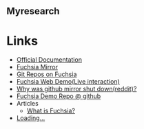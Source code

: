 ## Myresearch</br>
# Links</br>
* [Official Documentation](https://fuchsia.dev/)</br>
* [Fuchsia Mirror](https://github.com/fuchsia-mirror)</br>
* [Git Repos on Fuchsia](https://fuchsia.googlesource.com/)</br>
* [Fuchsia Web Demo(Live interaction)](https://mgoulao.github.io/fuchsia-web-demo/)</br>
* [Why was github mirror shut down(reddit)?](https://www.reddit.com/r/Fuchsia/comments/ads0h1/why_was_the_github_mirror_shut_down/)</br>
* [Fuchsia Demo Repo @ github](https://github.com/mgoulao/fuchsia-web-demo)</br>
* Articles</br>
  * [What is Fuchsia?](https://www.androidauthority.com/what-is-google-fuchsia-os-847784/)</br>
* [Loading...]()</br>

